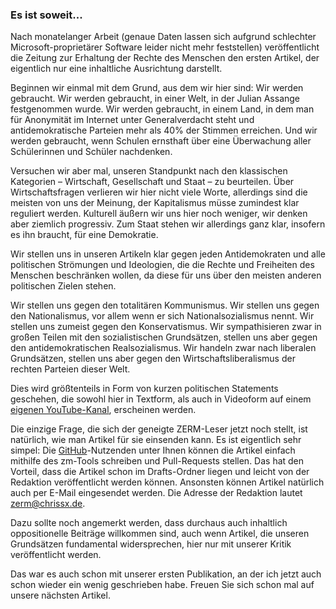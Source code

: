 ### Es ist soweit...

Nach monatelanger Arbeit (genaue Daten lassen sich aufgrund schlechter Microsoft-proprietärer Software leider nicht mehr feststellen) veröffentlicht die Zeitung zur Erhaltung der Rechte des Menschen den ersten Artikel, der eigentlich nur eine inhaltliche Ausrichtung darstellt.

Beginnen wir einmal mit dem Grund, aus dem wir hier sind: Wir werden gebraucht. Wir werden gebraucht, in einer Welt, in der Julian Assange festgenommen wurde. Wir werden gebraucht, in einem Land, in dem man für Anonymität im Internet unter Generalverdacht steht und antidemokratische Parteien mehr als 40% der Stimmen erreichen. Und wir werden gebraucht, wenn Schulen ernsthaft über eine Überwachung aller Schülerinnen und Schüler nachdenken.

Versuchen wir aber mal, unseren Standpunkt nach den klassischen Kategorien – Wirtschaft, Gesellschaft und Staat – zu beurteilen. Über Wirtschaftsfragen verlieren wir hier nicht viele Worte, allerdings sind die meisten von uns der Meinung, der Kapitalismus müsse zumindest klar reguliert werden. Kulturell äußern wir uns hier noch weniger, wir denken aber ziemlich progressiv. Zum Staat stehen wir allerdings ganz klar, insofern es ihn braucht, für eine Demokratie.

Wir stellen uns in unseren Artikeln klar gegen jeden Antidemokraten und alle politischen Strömungen und Ideologien, die die Rechte und Freiheiten des Menschen beschränken wollen, da diese für uns über den meisten anderen politischen Zielen stehen.

Wir stellen uns gegen den totalitären Kommunismus. Wir stellen uns gegen den Nationalismus, vor allem wenn er sich Nationalsozialismus nennt. Wir stellen uns zumeist gegen den Konservatismus. Wir sympathisieren zwar in großen Teilen mit den sozialistischen Grundsätzen, stellen uns aber gegen den antidemokratischen Realsozialismus. Wir handeln zwar nach liberalen Grundsätzen, stellen uns aber gegen den Wirtschaftsliberalismus der rechten Parteien dieser Welt.

Dies wird größtenteils in Form von kurzen politischen Statements geschehen, die sowohl hier in Textform, als auch in Videoform auf einem <a href="https://www.youtube.com/channel/UCs6hnzfpT6ZipK1F8og60Dw">eigenen YouTube-Kanal</a>, erscheinen werden.

<!--TODO: Die Infos zu zm sind mit Jasmin nicht mehr aktuell-->

Die einzige Frage, die sich der geneigte ZERM-Leser jetzt noch stellt, ist natürlich, wie man Artikel für sie einsenden kann. Es ist eigentlich sehr simpel: Die <a href="https://github.com/chrissxYT/zerm.eu">GitHub</a>-Nutzenden unter Ihnen können die Artikel einfach mithilfe des zm-Tools schreiben und Pull-Requests stellen. Das hat den Vorteil, dass die Artikel schon im Drafts-Ordner liegen und leicht von der Redaktion veröffentlicht werden können. Ansonsten können Artikel natürlich auch per E-Mail eingesendet werden. Die Adresse der Redaktion lautet [zerm@chrissx.de](mailto:zerm@chrissx.de).

Dazu sollte noch angemerkt werden, dass durchaus auch inhaltlich oppositionelle Beiträge willkommen sind, auch wenn Artikel, die unseren Grundsätzen fundamental widersprechen, hier nur mit unserer Kritik veröffentlicht werden.

Das war es auch schon mit unserer ersten Publikation, an der ich jetzt auch schon wieder ein wenig geschrieben habe. Freuen Sie sich schon mal auf unsere nächsten Artikel.
